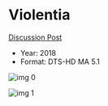 # Violentia

[Discussion Post](https://www.avsforum.com/threads/bass-eq-for-filtered-movies.2995212/post-58024178)

* Year: 2018
* Format: DTS-HD MA 5.1

![img 0](https://i.imgur.com/ZIoXdtu.jpg)

![img 1](https://i.imgur.com/KHtRcId.jpg)

